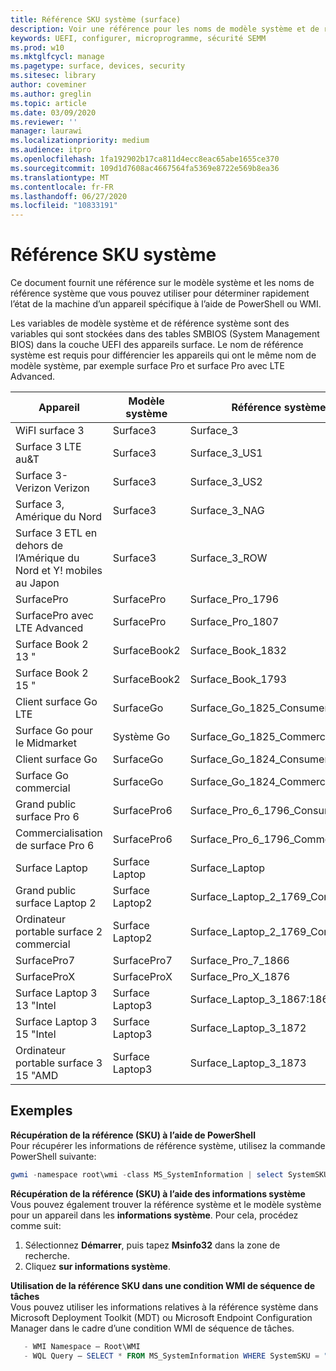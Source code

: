 ```yaml
---
title: Référence SKU système (surface)
description: Voir une référence pour les noms de modèle système et de référence système.
keywords: UEFI, configurer, microprogramme, sécurité SEMM
ms.prod: w10
ms.mktglfcycl: manage
ms.pagetype: surface, devices, security
ms.sitesec: library
author: coveminer
ms.author: greglin
ms.topic: article
ms.date: 03/09/2020
ms.reviewer: ''
manager: laurawi
ms.localizationpriority: medium
ms.audience: itpro
ms.openlocfilehash: 1fa192902b17ca811d4ecc8eac65abe1655ce370
ms.sourcegitcommit: 109d1d7608ac4667564fa5369e8722e569b8ea36
ms.translationtype: MT
ms.contentlocale: fr-FR
ms.lasthandoff: 06/27/2020
ms.locfileid: "10833191"
---
```

# Référence SKU système

Ce document fournit une référence sur le modèle système et les noms de référence système que vous pouvez utiliser pour déterminer rapidement l’état de la machine d’un appareil spécifique à l’aide de PowerShell ou WMI.

Les variables de modèle système et de référence système sont des variables qui sont stockées dans des tables SMBIOS (System Management BIOS) dans la couche UEFI des appareils surface. Le nom de référence système est requis pour différencier les appareils qui ont le même nom de modèle système, par exemple surface Pro et surface Pro avec LTE Advanced. 

| Appareil   | Modèle système | Référence système       |
| ---------- | ----------- | -------------- |
| WiFI surface 3                                               | Surface3        | Surface_3                        |
| Surface 3 LTE au&T                                           | Surface3        | Surface_3_US1                    |
| Surface 3-Verizon Verizon                                        | Surface3        | Surface_3_US2                    |
| Surface 3, Amérique du Nord                                  | Surface3        | Surface_3_NAG                    |
| Surface 3 ETL en dehors de l’Amérique du Nord et Y! mobiles au Japon | Surface3        | Surface_3_ROW                    |
| SurfacePro                                                  | SurfacePro      | Surface_Pro_1796                 |
| SurfacePro avec LTE Advanced                                | SurfacePro      | Surface_Pro_1807                 |
| Surface Book 2 13 "                                        | SurfaceBook2   | Surface_Book_1832                |
| Surface Book 2 15 "                                        | SurfaceBook2   | Surface_Book_1793                |
| Client surface Go LTE  | SurfaceGo | Surface_Go_1825_Consumer |
| Surface Go pour le Midmarket | Système Go | Surface_Go_1825_Commercial |
| Client surface Go                                          | SurfaceGo       | Surface_Go_1824_Consumer         |
| Surface Go commercial                                        | SurfaceGo       | Surface_Go_1824_Commercial       |
| Grand public surface Pro 6                                       | SurfacePro6    | Surface_Pro_6_1796_Consumer      |
| Commercialisation de surface Pro 6                                     | SurfacePro6    | Surface_Pro_6_1796_Commercial    |
| Surface Laptop                                               | Surface Laptop   | Surface_Laptop                   |
| Grand public surface Laptop 2                                    | Surface Laptop2 | Surface_Laptop_2_1769_Consumer   |
| Ordinateur portable surface 2 commercial                                  | Surface Laptop2 | Surface_Laptop_2_1769_Commercial |
| SurfacePro7                 | SurfacePro7    | Surface_Pro_7_1866         |
| SurfaceProX                 | SurfaceProX    | Surface_Pro_X_1876         |
| Surface Laptop 3 13 "Intel | Surface Laptop3 | Surface_Laptop_3_1867:1868 |
| Surface Laptop 3 15 "Intel | Surface Laptop3 | Surface_Laptop_3_1872      |
| Ordinateur portable surface 3 15 "AMD   | Surface Laptop3 | Surface_Laptop_3_1873      | 

## Exemples 

**Récupération de la référence (SKU) à l’aide de PowerShell**  
Pour récupérer les informations de référence système, utilisez la commande PowerShell suivante:

 ``` powershell  
gwmi -namespace root\wmi -class MS_SystemInformation | select SystemSKU 
```

**Récupération de la référence (SKU) à l’aide des informations système**  
Vous pouvez également trouver la référence système et le modèle système pour un appareil dans les **informations système**. Pour cela, procédez comme suit:

1. Sélectionnez **Démarrer**, puis tapez **Msinfo32** dans la zone de recherche.  
1. Cliquez **sur informations système**.

**Utilisation de la référence SKU dans une condition WMI de séquence de tâches**  
Vous pouvez utiliser les informations relatives à la référence système dans Microsoft Deployment Toolkit (MDT) ou Microsoft Endpoint Configuration Manager dans le cadre d’une condition WMI de séquence de tâches.

 ``` powershell  
    - WMI Namespace – Root\WMI
    - WQL Query – SELECT * FROM MS_SystemInformation WHERE SystemSKU = "Surface_Pro_1796"
 ``` 
